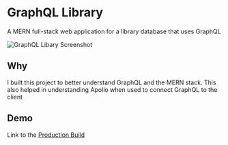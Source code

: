 # GraphQL Library

A MERN full-stack web application for a library database that uses GraphQL

![GraphQL Libary Screenshot](https://bstefansen.github.io/Portfolio/images/GraphQL-Library3.JPG)

## Why
I built this project to better understand GraphQL and the MERN stack. This also helped in understanding Apollo when used to connect GraphQL to the client

## Demo
Link to the <a target="_blank" href="https://stefansen-graphql-library.herokuapp.com/">Production Build</a>
